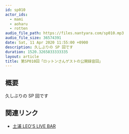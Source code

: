 ```yaml
---
id: sp010
actor_ids:
  - mami
  - aoharu
  - rotten
audio_file_path: https://files.nantyara.com/sp010.mp3
audio_file_size: 36574391
date: Sat, 11 Apr 2020 11:55:00 +0900
description: 久しぶりの SP 回です
duration: 1520.3265833333335
layout: article
title: 第SP010回「ロットンさんゲストの公開録音回」
---
```

## 概要

久しぶりの SP 回です

## 関連リンク

* [土浦 LEO'S LIVE BAR](https://twitter.com/LeosLivebar)
